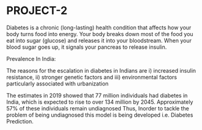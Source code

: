 # PROJECT-2
Diabetes is a chronic (long-lasting) health condition that affects how your body turns food into energy. Your body breaks down most of the food you eat into sugar (glucose) and releases it into your bloodstream. When your blood sugar goes up, it signals your pancreas to release insulin.

Prevalence In India:

The reasons for the escalation in diabetes in Indians are i) increased insulin resistance, ii) stronger genetic factors and iii) environmental factors particularly associated with urbanization

The estimates in 2019 showed that 77 million individuals had diabetes in India, which is expected to rise to over 134 million by 2045. Approximately 57% of these individuals remain undiagnosed Thus, Inorder to tackle the problem of being undiagnosed this model is being developed i.e. Diabetes Prediction.
